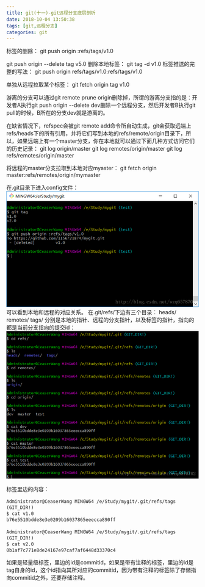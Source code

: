 ```yaml
---
title: git(十一)-git远程分支底层剖析
date: 2018-10-04 13:50:38
tags: [git,远程分支]
categories: git
---
```


标签的删除：
git push origin :refs/tags/v1.0
<!-- more -->
git push origin --delete tag v5.0
删除本地标签：
git tag -d v1.0
标签推送的完整的写法：
git push origin refs/tags/v1.0:refs/tags/v1.0

单独从远程拉取某个标签：
git fetch origin tag v1.0

游离的分支可以通过git remote prune origin删除掉，所谓的游离分支指的是：开发者A执行git push origin --delete dev删除一个远程分支，然后开发者B执行git pull的时候，B所在的分支dev就是游离的。

在缺省情况下，refspec会被git remote add命令所自动生成，git会获取远端上refs/heads下的所有引用，并将它们写到本地的refs/remote/origin目录下，所以，如果远端上有一个master分支，你在本地就可以通过下面几种方式访问它们的历史记录：
git log origin/master
git log remotes/origin/master
git log refs/remotes/origin/master

将远程的master分支拉取到本地对应myaster：
git fetch origin master:refs/remotes/origin/mymaster

在.git目录下进入config文件：
![这里写图片描述](2018/10/04/git-十一-git远程分支底层剖析/20170801224506574.png)
可以看到本地和远程的对应关系。
在.git/refs/下边有三个目录：
heads/  remotes/  tags/
分别是本地的指针、远程的分支指针，以及标签的指针，指向的都是当前分支指向的提交id：
![这里写图片描述](2018/10/04/git-十一-git远程分支底层剖析/20170801224804261.png)

 标签里边的内容：


```
Administrator@CeaserWang MINGW64 /e/Study/mygit/.git/refs/tags (GIT_DIR!)
$ cat v1.0
b76e5510bdde8e3e0209b16037865eeecca890ff

Administrator@CeaserWang MINGW64 /e/Study/mygit/.git/refs/tags (GIT_DIR!)
$ cat v2.0
0b1af7c771e8de24167e97caf7af6448d33370c4

```
如果是轻量级标签，里边的id是commitid，如果是带有注释的标签，里边的id是tag自身的id，这个id指向其所对应的commitid，因为带有注释的标签除了存储指向commitid之外，还要存储注释。
